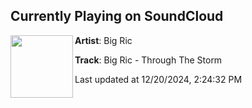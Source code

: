 ## Currently Playing on SoundCloud

[<img align="left" width="100" src="https://i1.sndcdn.com/artworks-7hHDPtt7gXkKeyFB-1Hpfqg-t500x500.jpg">](https://soundcloud.com/dnzrecords/big-ric-through-the-storm?in=saxurn/sets/wave-race)

**Artist**: Big Ric 

**Track**: Big Ric - Through The Storm

Last updated at 12/20/2024, 2:24:32 PM
